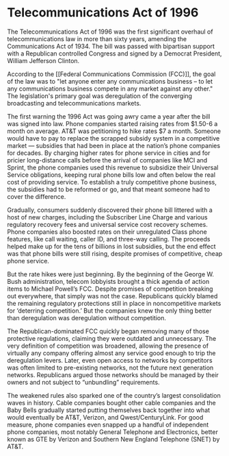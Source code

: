 # Telecommunications Act of 1996
The Telecommunications Act of 1996  was the first significant overhaul of telecommunications law in more than sixty years, amending the Communications Act of 1934. The bill was passed with bipartisan support with a Republican controlled Congress and signed by a Democrat President, William Jefferson Clinton.

According to the [[Federal Communications Commission (FCC)]], the goal of the law was to "let anyone enter any communications business – to let any communications business compete in any market against any other." The legislation's primary goal was deregulation of the converging broadcasting and telecommunications markets. 

The first warning the 1996 Act was going awry came a year after the bill was signed into law. Phone companies started raising rates from $1.50-6 a month on average. AT&T was petitioning to hike rates $7 a month. Someone would have to pay to replace the scrapped subsidy system in a competitive market — subsidies that had been in place at the nation’s phone companies for decades. By charging higher rates for phone service in cities and for pricier long-distance calls before the arrival of companies like MCI and Sprint, the phone companies used this revenue to subsidize their Universal Service obligations, keeping rural phone bills low and often below the real cost of providing service. To establish a truly competitive phone business, the subsidies had to be reformed or go, and that meant someone had to cover the difference. 

Gradually, consumers suddenly discovered their phone bill littered with a host of new charges, including the Subscriber Line Charge and various regulatory recovery fees and universal service cost recovery schemes. Phone companies also boosted rates on their unregulated Class phone features, like call waiting, caller ID, and three-way calling. The proceeds helped make up for the tens of billions in lost subsidies, but the end effect was that phone bills were still rising, despite promises of competitive, cheap phone service.

But the rate hikes were just beginning. By the beginning of the George W. Bush administration, telecom lobbyists brought a thick agenda of action items to Michael Powell’s FCC. Despite promises of competition breaking out everywhere, that simply was not the case. Republicans quickly blamed the remaining regulatory protections still in place in noncompetitive markets for ‘deterring competition.’ But the companies knew the only thing better than deregulation was deregulation without competition.

The Republican-dominated FCC quickly began removing many of those protective regulations, claiming they were outdated and unnecessary. The very definition of competition was broadened, allowing the presence of virtually any company offering almost any service good enough to trip the deregulation levers. Later, even open access to networks by competitors was often limited to pre-existing networks, not the future next generation networks. Republicans argued those networks should be managed by their owners and not subject to “unbundling” requirements.

The weakened rules also sparked one of the country’s largest consolidation waves in history. Cable companies bought other cable companies and the Baby Bells gradually started putting themselves back together into what would eventually be AT&T, Verizon, and Qwest/CenturyLink. For good measure, phone companies even snapped up a handful of independent phone companies, most notably General Telephone and Electronics, better known as GTE by Verizon and Southern New England Telephone (SNET) by AT&T.